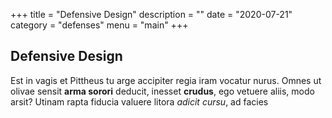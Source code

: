 +++
title = "Defensive Design"
description = ""
date = "2020-07-21"
category = "defenses"
menu = "main"
+++

## Defensive Design

Est in vagis et Pittheus tu arge accipiter regia iram vocatur nurus. Omnes ut
olivae sensit **arma sorori** deducit, inesset **crudus**, ego vetuere aliis,
modo arsit? Utinam rapta fiducia valuere litora _adicit cursu_, ad facies